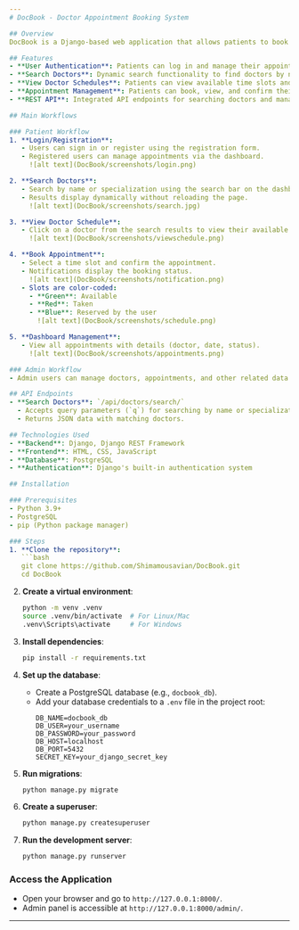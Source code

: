 ```yaml
---
# DocBook - Doctor Appointment Booking System

## Overview
DocBook is a Django-based web application that allows patients to book appointments with doctors. It provides an intuitive platform for managing doctor schedules and patient bookings, offering seamless workflows for both parties.

## Features
- **User Authentication**: Patients can log in and manage their appointments.
- **Search Doctors**: Dynamic search functionality to find doctors by name or specialization.
- **View Doctor Schedules**: Patients can view available time slots and select a convenient one.
- **Appointment Management**: Patients can book, view, and confirm their appointments.
- **REST API**: Integrated API endpoints for searching doctors and managing data.

## Main Workflows

### Patient Workflow
1. **Login/Registration**:
   - Users can sign in or register using the registration form.
   - Registered users can manage appointments via the dashboard.
     ![alt text](DocBook/screenshots/login.png)

2. **Search Doctors**:
   - Search by name or specialization using the search bar on the dashboard.
   - Results display dynamically without reloading the page.
     ![alt text](DocBook/screenshots/search.jpg)

3. **View Doctor Schedule**:
   - Click on a doctor from the search results to view their available time slots.
     ![alt text](DocBook/screenshots/viewschedule.png)

4. **Book Appointment**:
   - Select a time slot and confirm the appointment.
   - Notifications display the booking status.
     ![alt text](DocBook/screenshots/notification.png)
   - Slots are color-coded:
     - **Green**: Available
     - **Red**: Taken
     - **Blue**: Reserved by the user
       ![alt text](DocBook/screenshots/schedule.png)

5. **Dashboard Management**:
   - View all appointments with details (doctor, date, status).
     ![alt text](DocBook/screenshots/appointments.png)

### Admin Workflow
- Admin users can manage doctors, appointments, and other related data through the Django admin panel.

## API Endpoints
- **Search Doctors**: `/api/doctors/search/`
  - Accepts query parameters (`q`) for searching by name or specialization.
  - Returns JSON data with matching doctors.

## Technologies Used
- **Backend**: Django, Django REST Framework
- **Frontend**: HTML, CSS, JavaScript
- **Database**: PostgreSQL
- **Authentication**: Django's built-in authentication system

## Installation

### Prerequisites
- Python 3.9+
- PostgreSQL
- pip (Python package manager)

### Steps
1. **Clone the repository**:
   ```bash
   git clone https://github.com/Shimamousavian/DocBook.git
   cd DocBook
   ```

2. **Create a virtual environment**:
   ```bash
   python -m venv .venv
   source .venv/bin/activate  # For Linux/Mac
   .venv\Scripts\activate     # For Windows
   ```

3. **Install dependencies**:
   ```bash
   pip install -r requirements.txt
   ```

4. **Set up the database**:
   - Create a PostgreSQL database (e.g., `docbook_db`).
   - Add your database credentials to a `.env` file in the project root:
     ```
     DB_NAME=docbook_db
     DB_USER=your_username
     DB_PASSWORD=your_password
     DB_HOST=localhost
     DB_PORT=5432
     SECRET_KEY=your_django_secret_key
     ```

5. **Run migrations**:
   ```bash
   python manage.py migrate
   ```

6. **Create a superuser**:
   ```bash
   python manage.py createsuperuser
   ```

7. **Run the development server**:
   ```bash
   python manage.py runserver
   ```

### Access the Application
- Open your browser and go to `http://127.0.0.1:8000/`.
- Admin panel is accessible at `http://127.0.0.1:8000/admin/`.

---
```

